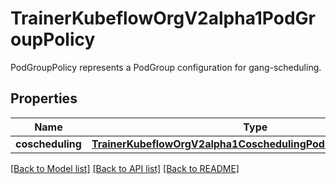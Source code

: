 # TrainerKubeflowOrgV2alpha1PodGroupPolicy

PodGroupPolicy represents a PodGroup configuration for gang-scheduling.
## Properties
Name | Type | Description | Notes
------------ | ------------- | ------------- | -------------
**coscheduling** | [**TrainerKubeflowOrgV2alpha1CoschedulingPodGroupPolicySource**](TrainerKubeflowOrgV2alpha1CoschedulingPodGroupPolicySource.md) |  | [optional] 

[[Back to Model list]](../README.md#documentation-for-models) [[Back to API list]](../README.md#documentation-for-api-endpoints) [[Back to README]](../README.md)


